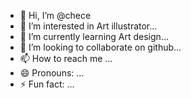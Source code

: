 - 👋 Hi, I’m @chece
- 👀 I’m interested in Art illustrator...
- 🌱 I’m currently learning Art design...
- 💞️ I’m looking to collaborate on github...
- 📫 How to reach me ...
- 😄 Pronouns: ...
- ⚡ Fun fact: ...

<!---
chece/chece is a ✨ special ✨ repository because its `README.md` (this file) appears on your GitHub profile.
You can click the Preview link to take a look at your changes.
--->
